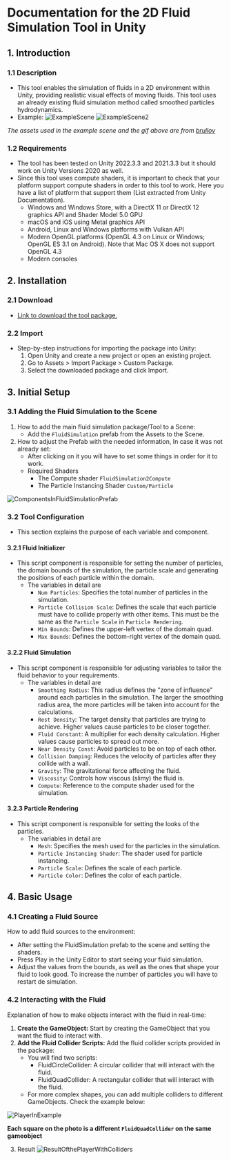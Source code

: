 # Documentation for the 2D Fluid Simulation Tool in Unity

## 1. Introduction

### 1.1 Description
-  This tool enables the simulation of fluids in a 2D environment within Unity, providing realistic visual effects of moving fluids. This tool uses an already existing fluid simulation method called smoothed particles hydrodynamics. 
-  Example:
![ExampleScene](https://github.com/Loproxi/TFG-FluidSimulation/assets/79161178/3f5876be-18f1-42f8-88e9-d6997ce4b115)
![ExampleScene2](https://github.com/Loproxi/TFG-FluidSimulation/assets/79161178/ffaa8645-a2c3-4c80-98f9-a6cb7866dcc7)

*The assets used in the example scene and the gif above are from [brullov](https://brullov.itch.io/oak-woods)*

### 1.2 Requirements
-  The tool has been tested on Unity 2022.3.3 and 2021.3.3 but it should work on Unity Versions 2020 as well.
-  Since this tool uses compute shaders, it is important to check that your platform support compute shaders in order to this tool to work. Here you have a list of platform that support them (List extracted from Unity Documentation).
    - Windows and Windows Store, with a DirectX 11 or DirectX 12 graphics API and Shader Model 5.0 GPU
    - macOS and iOS using Metal graphics API
    - Android, Linux and Windows platforms with Vulkan API
    - Modern OpenGL platforms (OpenGL 4.3 on Linux or Windows; OpenGL ES 3.1 on Android). Note that Mac OS X does not
      support OpenGL 4.3
    - Modern consoles

## 2. Installation
### 2.1 Download
-  [Link to download the tool package.](https://github.com/Loproxi/TFG-FluidSimulation/releases/tag/v1.0)
### 2.2 Import
-  Step-by-step instructions for importing the package into Unity:
    1. Open Unity and create a new project or open an existing project.
    2. Go to Assets > Import Package > Custom Package.
    3. Select the downloaded package and click Import.
## 3. Initial Setup
### 3.1 Adding the Fluid Simulation to the Scene
1.  How to add the main fluid simulation package/Tool to a Scene:
    -  Add the `FluidSimulation` prefab from the Assets to the Scene.
2.  How to adjust the Prefab with the needed information, In case it was not already set:
    - After clicking on it you will have to set some things in order for it to work.
    - Required Shaders
        - The Compute shader `FluidSimulation2Compute` 
        - The Particle Instancing Shader `Custom/Particle`
  
![ComponentsInFluidSimulationPrefab](https://github.com/Loproxi/TFG-FluidSimulation/assets/79161178/073a2026-04f0-43cf-87a3-fc47312d5174)

### 3.2 Tool Configuration
- This section explains the purpose of each variable and component.
#### 3.2.1 Fluid Initializer
- This script component is responsible for setting the number of particles, the domain bounds of the simulation, the particle scale and generating the positions of each particle within the domain.
    - The variables in detail are
        - `Num Particles`: Specifies the total number of particles in the simulation.
        - `Particle Collision Scale`: Defines the scale that each particle must have to collide properly with other items. This must be the same as the `Particle Scale` in `Particle Rendering`.
        - `Min Bounds`: Defines the upper-left vertex of the domain quad.
        - `Max Bounds`: Defines the bottom-right vertex of the domain quad.
#### 3.2.2 Fluid Simulation 
- This script component is responsible for adjusting variables to tailor the fluid behavior to your requirements.
    - The variables in detail are
        - `Smoothing Radius`: This radius defines the "zone of influence" around each particles in the simulation. The larger the smoothing radius area, the more particles will be taken into account for the calculations. 
        - `Rest Density`: The target density that particles are trying to achieve. Higher values cause particles to be closer together.
        - `Fluid Constant`: A multiplier for each density calculation. Higher values cause particles to spread out more.
        - `Near Density Const`: Avoid particles to be on top of each other.
        - `Collision Damping`: Reduces the velocity of particles after they collide with a wall.
        - `Gravity`: The gravitational force affecting the fluid.
        - `Viscosity`: Controls how viscous (slimy) the fluid is.
        - `Compute`: Reference to the compute shader used for the simulation.
#### 3.2.3 Particle Rendering
- This script component is responsible for setting the looks of the particles.
    - The variables in detail are
        - `Mesh`: Specifies the mesh used for the particles in the simulation.
        - `Particle Instancing Shader`: The shader used for particle instancing.
        - `Particle Scale`: Defines the scale of each particle.
        - `Particle Color`: Defines the color of each particle.

## 4. Basic Usage
### 4.1 Creating a Fluid Source
How to add fluid sources to the environment:
- After setting the FluidSimulation prefab to the scene and setting the shaders.
- Press Play in the Unity Editor to start seeing your fluid simulation.
- Adjust the values from the bounds, as well as the ones that shape your fluid to look good. To increase the number of particles you will have to restart de simulation.
### 4.2 Interacting with the Fluid
Explanation of how to make objects interact with the fluid in real-time:

1. **Create the GameObject:** Start by creating the GameObject that you want the fluid to interact with.
2. **Add the Fluid Collider Scripts:** Add the fluid collider scripts provided in the package:
    - You will find two scripts:
        - FluidCircleCollider: A circular collider that will interact with the fluid.
        - FluidQuadCollider: A rectangular collider that will interact with the fluid.
    - For more complex shapes, you can add multiple colliders to different GameObjects. Check the example below:
      
![PlayerInExample](https://github.com/Loproxi/TFG-FluidSimulation/assets/79161178/b122a8c8-c3eb-4258-9e0d-6ab8ab6f824f)

**Each square on the photo is a different `FluidQuadCollider` on the same gameobject**

3. Result
![ResultOfthePlayerWithColliders](https://github.com/Loproxi/TFG-FluidSimulation/assets/79161178/7331a9d5-2f4e-4ef5-89a0-fe09cbc1a32c)
